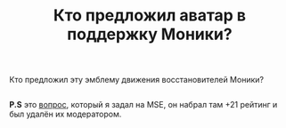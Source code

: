 ﻿---
title: "Кто предложил аватар в поддержку Моники?"
se.owner.user_id: 337540
se.owner.display_name: "Victor says Reinstate Monica"
se.owner.link: "https://ru.meta.stackoverflow.com/users/337540/victor-says-reinstate-monica"
se.link: "https://ru.meta.stackoverflow.com/questions/9907/%d0%9a%d1%82%d0%be-%d0%bf%d1%80%d0%b5%d0%b4%d0%bb%d0%be%d0%b6%d0%b8%d0%bb-%d0%b0%d0%b2%d0%b0%d1%82%d0%b0%d1%80-%d0%b2-%d0%bf%d0%be%d0%b4%d0%b4%d0%b5%d1%80%d0%b6%d0%ba%d1%83-%d0%9c%d0%be%d0%bd%d0%b8%d0%ba%d0%b8"
se.question_id: 9907
se.post_type: question
se.score: 3
---
<p>Кто предложил эту эмблему движения восстановителей Моники?</p>

<p><a href="https://i.stack.imgur.com/spORv.png" rel="nofollow noreferrer"><img src="https://i.stack.imgur.com/spORv.png" alt=""></a></p>

<p><strong>P.S</strong> это <a href="https://meta.stackexchange.com/q/340749/260198">вопрос</a>, который я задал на MSE, он набрал там +21 рейтинг и был удалён их модератором.</p>

